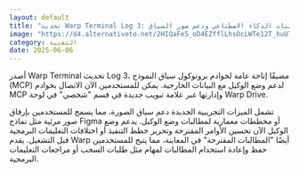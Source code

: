 ```yaml
---
layout: default
title: "تحديث Warp Terminal Log 3: تحسينات الذكاء الاصطناعي ودعم صور السياق"
image: "https://d4.alternativeto.net/2HIQaFe5_oD4EZfflLhsOcLWTe12T_huU7eHyT38xJU/rs:fill:1520:760:0/g:ce:0:0/YWJzOi8vZGlzdC9jb250ZW50LzE3NDkxNjE5MTg2OTQucG5n.png"
category: التقنية
date: 2025-06-06
---
```


أصدر Warp Terminal تحديث Log 3، مضيفًا إتاحة عامة لخوادم بروتوكول سياق النموذج (MCP) لدعم وضع الوكيل مع البيانات الخارجية. يمكن للمستخدمين الآن الاتصال بخوادم MCP وإدارتها عبر علامة تبويب جديدة في قسم "شخصي" في لوحة Warp Drive.

تشمل الميزات التجريبية الجديدة دعم سياق الصورة، مما يسمح للمستخدمين بإرفاق صور مرئية مثل نماذج Figma أو مخططات معمارية لمطالبات وضع الوكيل. يدعم وضع الوكيل الآن تحسين الأوامر المقترحة وتحرير خطط التنفيذ أو اختلافات التعليمات البرمجية قبل التشغيل. يقدم Warp أيضًا "المطالبات المقترحة" في المعاينة، مما يتيح للمستخدمين حفظ وإعادة استخدام المطالبات لمهام مثل طلبات السحب أو مراجعات التعليمات البرمجية.
